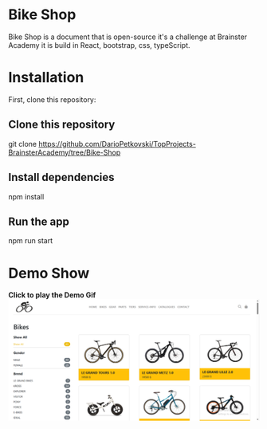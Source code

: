 # Bike Shop

Bike Shop is a document that is open-source it's a challenge at Brainster Academy it is build in React, bootstrap, css, typeScript.

# Installation

First, clone this repository:

<!-- start: code block -->

## Clone this repository

git clone https://github.com/DarioPetkovski/TopProjects-BrainsterAcademy/tree/Bike-Shop

## Install dependencies

npm install

## Run the app

npm run start

<!-- end: code block -->

# Demo Show

**Click to play the Demo Gif**
[![Watch the video](./demoShow/demo%20img.png)](./demoShow/demo%20c-15.mp4)
